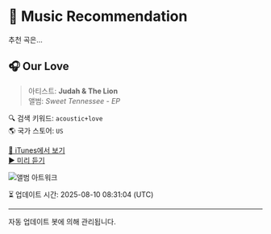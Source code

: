 
# 🎵 Music Recommendation

추천 곡은...

## 🎧 Our Love  
> 아티스트: **Judah & The Lion**  
> 앨범: _Sweet Tennessee - EP_  

🔍 검색 키워드: `acoustic+love`  
🌎 국가 스토어: `US`

[🔗 iTunes에서 보기](https://music.apple.com/us/album/our-love/633457105?i=633457484&uo=4)  
[▶️ 미리 듣기](https://audio-ssl.itunes.apple.com/itunes-assets/AudioPreview125/v4/19/48/15/19481590-534a-687a-df82-9487636af9c5/mzaf_12779575060439393181.plus.aac.p.m4a)

![앨범 아트워크](https://is1-ssl.mzstatic.com/image/thumb/Features114/v4/62/1f/e3/621fe3f5-b037-68d5-e03c-e4addbbbdcdf/dj.lwsnnynm.tif/100x100bb.jpg)

⏳ 업데이트 시간: 2025-08-10 08:31:04 (UTC)

---
자동 업데이트 봇에 의해 관리됩니다.
